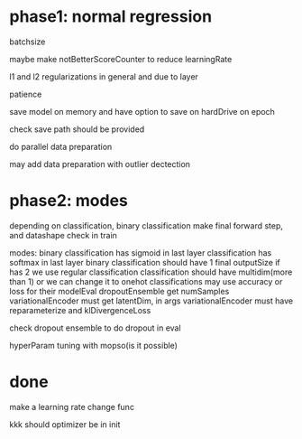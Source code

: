 # phase1: normal regression
batchsize 

maybe make notBetterScoreCounter to reduce learningRate

l1 and l2 regularizations in general and due to layer

patience

save model on memory and have option to save on hardDrive on epoch

check save path should be provided

do parallel data preparation

may add data preparation with outlier dectection

# phase2: modes
depending on classification, binary classification make final forward step, and datashape check in train

modes:
    binary classification has sigmoid in last layer
    classification has softmax in last layer
    binary classification should have 1 final outputSize if has 2 we use regular classification
    classification should have multidim(more than 1) or we can change it to onehot
    classifications may use accuracy or loss for their modelEval
    dropoutEnsemble get numSamples
    variationalEncoder must get latentDim, in args
    variationalEncoder must have reparameterize and klDivergenceLoss

check dropout ensemble to do dropout in eval

hyperParam tuning with mopso(is it possible)


# done
make a learning rate change func

kkk should optimizer be in init
